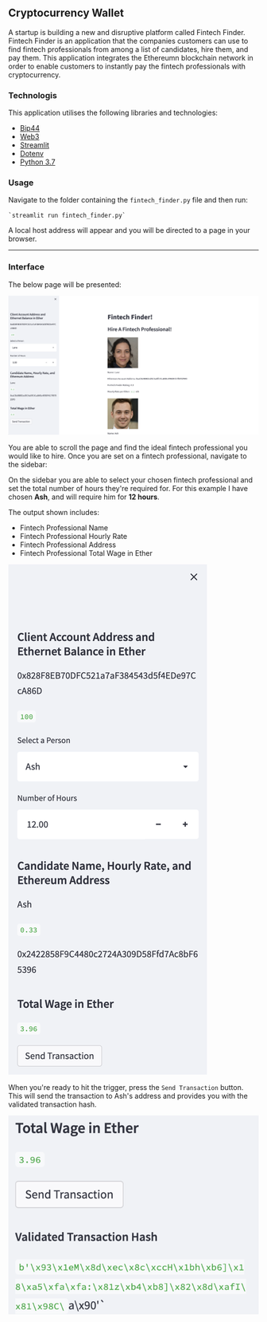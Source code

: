 ## Cryptocurrency Wallet
A startup is building a new and disruptive platform called Fintech Finder. Fintech Finder is an application that the companies customers can use to find fintech professionals from among a list of candidates, hire them, and pay them. This application integrates the Ethereumn blockchain network in order to enable customers to instantly pay the fintech professionals with cryptocurrency.

### Technologis
This application utilises the following libraries and technologies:
* [Bip44](https://github.com/kigawaspython-bip44)
* [Web3](https://web3py.readthedocs.io/en/stable)
* [Streamlit](https://streamlit.io/)
* [Dotenv](https://pypi.org/project/python-dotenv/)
* [Python 3.7]()

### Usage
Navigate to the folder containing the `fintech_finder.py` file and then run:
    
    `streamlit run fintech_finder.py`

A local host address will appear and you will be directed to a page in your browser.

---

### Interface
The below page will be presented:

![Landing Page](Images/fintech_finder_initial_interface1.png)

You are able to scroll the page and find the ideal fintech professional you would like to hire. Once you are set on a fintech professional, navigate to the sidebar:

On the sidebar you are able to select your chosen fintech professional and set the total number of hours they're required for. For this example I have chosen **Ash**, and will require him for **12 hours**.

The output shown includes:
* Fintech Professional Name
* Fintech Professional Hourly Rate
* Fintech Professional Address
* Fintech Professional Total Wage in Ether

![Sidebar](Images/sidebar_eg.png)

When you're ready to hit the trigger, press the `Send Transaction` button. This will send the transaction to Ash's address and provides you with the validated transaction hash.

![Send Transaction](Images/send_transaction_hash.png)


